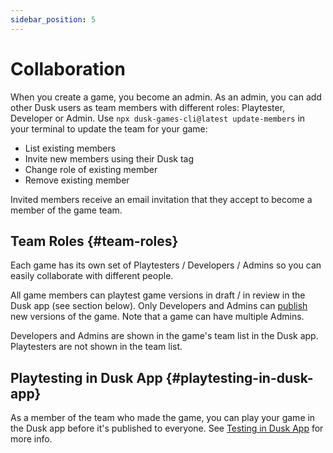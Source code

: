 ```yaml
---
sidebar_position: 5
---
```


# Collaboration

When you create a game, you become an admin. As an admin, you can add other Dusk users as team members with different roles: Playtester, Developer or Admin. Use `npx dusk-games-cli@latest update-members` in your terminal to update the team for your game:

- List existing members
- Invite new members using their Dusk tag
- Change role of existing member
- Remove existing member

Invited members receive an email invitation that they accept to become a member of the game team.

## Team Roles {#team-roles}

Each game has its own set of Playtesters / Developers / Admins so you can easily collaborate with different people.

All game members can playtest game versions in draft / in review in the Dusk app (see section below). Only Developers and Admins can [publish](/docs/publishing/publishing-your-game) new versions of the game. Note that a game can have multiple Admins.

Developers and Admins are shown in the game's team list in the Dusk app. Playtesters are not shown in the team list.

## Playtesting in Dusk App {#playtesting-in-dusk-app}

As a member of the team who made the game, you can play your game in the Dusk app before it's published to everyone. See [Testing in Dusk App](/docs/playtesting/testing-in-app) for more info.
